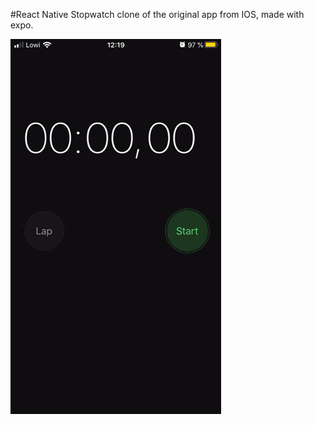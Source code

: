 #React Native Stopwatch clone of the original app from IOS, made with expo.

![Stopwatch-reactnative](https://github.com/DeveloperDanX/stopwatch-expo/blob/master/stopwatch.GIF)